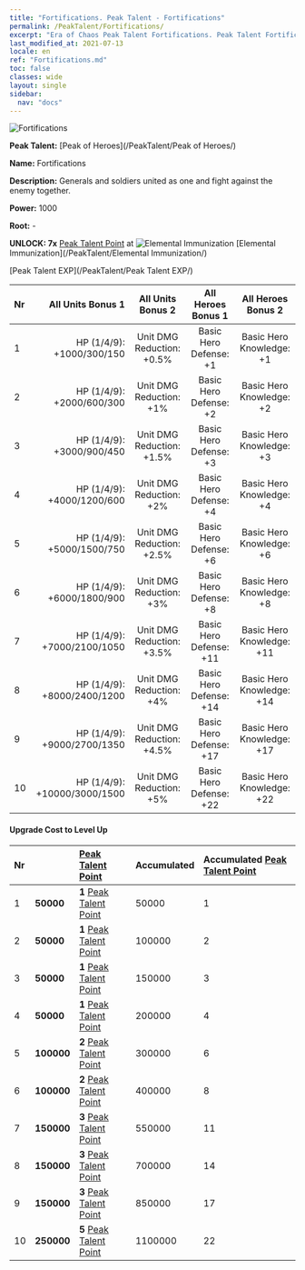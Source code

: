 ```yaml
---
title: "Fortifications. Peak Talent - Fortifications"
permalink: /PeakTalent/Fortifications/
excerpt: "Era of Chaos Peak Talent Fortifications. Peak Talent Fortifications. Fortifications"
last_modified_at: 2021-07-13
locale: en
ref: "Fortifications.md"
toc: false
classes: wide
layout: single
sidebar:
  nav: "docs"
---
```


  ![Fortifications](/images/pt/talent_1009.png)

  **Peak Talent:** [Peak of Heroes](/PeakTalent/Peak of Heroes/)

  **Name:** Fortifications

  **Description:** Generals and soldiers united as one and fight against the enemy together.

  **Power:** 1000

  **Root:** -

  **UNLOCK: 7x** [Peak Talent Point](/Items/con_934/) at ![Elemental Immunization](/images/pt/talent_1004.png) [Elemental Immunization](/PeakTalent/Elemental Immunization/)

  [Peak Talent EXP](/PeakTalent/Peak Talent EXP/)

  | Nr | All Units Bonus 1 | All Units Bonus 2 | All Heroes Bonus 1 | All Heroes Bonus 2 |
  |:---|--------------:|:-------------:|:-------------:|:-------------:|
  | 1 | HP (1/4/9): +1000/300/150 | Unit DMG Reduction: +0.5% | Basic Hero Defense: +1 | Basic Hero Knowledge: +1 |
  | 2 | HP (1/4/9): +2000/600/300 | Unit DMG Reduction: +1% | Basic Hero Defense: +2 | Basic Hero Knowledge: +2 |
  | 3 | HP (1/4/9): +3000/900/450 | Unit DMG Reduction: +1.5% | Basic Hero Defense: +3 | Basic Hero Knowledge: +3 |
  | 4 | HP (1/4/9): +4000/1200/600 | Unit DMG Reduction: +2% | Basic Hero Defense: +4 | Basic Hero Knowledge: +4 |
  | 5 | HP (1/4/9): +5000/1500/750 | Unit DMG Reduction: +2.5% | Basic Hero Defense: +6 | Basic Hero Knowledge: +6 |
  | 6 | HP (1/4/9): +6000/1800/900 | Unit DMG Reduction: +3% | Basic Hero Defense: +8 | Basic Hero Knowledge: +8 |
  | 7 | HP (1/4/9): +7000/2100/1050 | Unit DMG Reduction: +3.5% | Basic Hero Defense: +11 | Basic Hero Knowledge: +11 |
  | 8 | HP (1/4/9): +8000/2400/1200 | Unit DMG Reduction: +4% | Basic Hero Defense: +14 | Basic Hero Knowledge: +14 |
  | 9 | HP (1/4/9): +9000/2700/1350 | Unit DMG Reduction: +4.5% | Basic Hero Defense: +17 | Basic Hero Knowledge: +17 |
  | 10 | HP (1/4/9): +10000/3000/1500 | Unit DMG Reduction: +5% | Basic Hero Defense: +22 | Basic Hero Knowledge: +22 |


#### Upgrade Cost to Level Up

  | Nr | <i class="fas fa-coins"/> | [Peak Talent Point](/Items/con_934/) | Accumulated <i class="fas fa-coins"/> | Accumulated [Peak Talent Point](/Items/con_934/) |
  |:---|:--------------|:-------------|:-------------|:-------------|
  | 1 | **50000** | **1** [Peak Talent Point](/Items/con_934/) | 50000 | 1 |
  | 2 | **50000** | **1** [Peak Talent Point](/Items/con_934/) | 100000 | 2 |
  | 3 | **50000** | **1** [Peak Talent Point](/Items/con_934/) | 150000 | 3 |
  | 4 | **50000** | **1** [Peak Talent Point](/Items/con_934/) | 200000 | 4 |
  | 5 | **100000** | **2** [Peak Talent Point](/Items/con_934/) | 300000 | 6 |
  | 6 | **100000** | **2** [Peak Talent Point](/Items/con_934/) | 400000 | 8 |
  | 7 | **150000** | **3** [Peak Talent Point](/Items/con_934/) | 550000 | 11 |
  | 8 | **150000** | **3** [Peak Talent Point](/Items/con_934/) | 700000 | 14 |
  | 9 | **150000** | **3** [Peak Talent Point](/Items/con_934/) | 850000 | 17 |
  | 10 | **250000** | **5** [Peak Talent Point](/Items/con_934/) | 1100000 | 22 |
